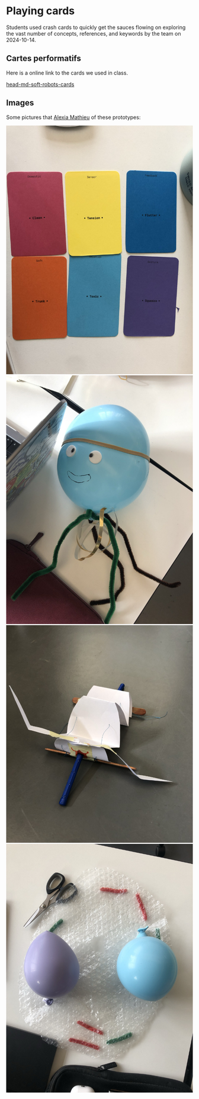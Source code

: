 # Playing cards
Students used crash cards to quickly get the sauces flowing on exploring the vast number of concepts, references, and keywords by the team on 2024-10-14.

## Cartes performatifs
Here is a online link to the cards we used in class.

[head-md-soft-robots-cards](https://www.jeudecartesperformatif.com/cartes/1GpCnHk2lfN9w5SjtVgf-jJAkr7sh4xHUlj76pYzaXSo)

## Images
Some pictures that [Alexia Mathieu](https://www.hesge.ch/head/annuaire/alexia-mathieu) of these prototypes:

![](images/cards-1.jpg)
![](images/cards-2.jpg)
![](images/cards-3.jpg)
![](images/cards-4.jpg)